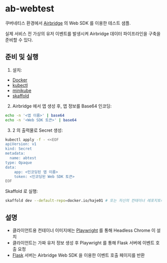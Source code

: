 # ab-webtest
쿠버네티스 환경에서 [Airbridge](https://www.ab180.co/solutions/airbridge) 의 Web SDK 를 이용한 테스트 샘플. 

실제 서비스 전 가상의 유저 이벤트를 발생시켜 Airbridge 데이터 파이프라인을 구축을 준비할 수 있다.

## 준비 및 실행

1. 설치: 
- [Docker](https://docs.docker.com/engine/install/ubuntu/)
- [kubectl](https://kubernetes.io/docs/tasks/tools/install-kubectl-linux/)
- [minikube](https://minikube.sigs.k8s.io/docs/start/)
- [skaffold](https://skaffold.dev/)

2. Airbridge 에서 앱 생성 후, 앱 정보를 Base64 인코딩:

```bash
echo -n '<앱 이름>' | base64
echo -n '<Web SDK 토큰>' | base64
```

3. 2 의 출력물로 Secret 생성:
```bash
kubectl apply -f - <<EOF 
apiVersion: v1
kind: Secret 
metadata:
  name: abtest
type: Opaque 
data:
    app: <인코딩된 앱 이름>
    token: <인코딩된 Web SDK 토큰>
EOF
```

Skaffold 로 실행:
```bash
skaffold dev --default-repo=docker.io/haje01 # 또는 자신의 컨테이너 레포지토리 명
```

## 설명

- 클라이언트용 컨테이너 이미지에는 [Playwright](https://playwright.dev/) 를 통해 Headless Chrome 이 설치
- 클라이언트는 가짜 유저 정보 생성 후 Playwright 를 통해 Flask 서버에 이벤트 호출 요청 
- [Flask](https://flask.palletsprojects.com/en/2.3.x/) 서버는 Airbridge Web SDK 을 이용한 이벤트 호출 페이지를 반환
